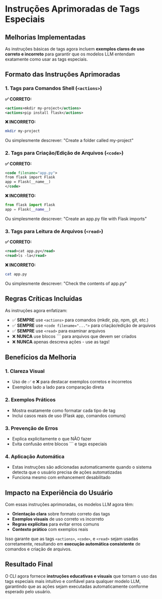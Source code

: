 # Instruções Aprimoradas de Tags Especiais

## Melhorias Implementadas

As instruções básicas de tags agora incluem **exemplos claros de uso correto e incorreto** para garantir que os modelos LLM entendam exatamente como usar as tags especiais.

## Formato das Instruções Aprimoradas

### 1. **Tags para Comandos Shell (`<actions>`)**

**✅ CORRETO:**
```xml
<actions>mkdir my-project</actions>
<actions>pip install flask</actions>
```

**❌ INCORRETO:**
```bash
mkdir my-project
```
Ou simplesmente descrever: "Create a folder called my-project"

### 2. **Tags para Criação/Edição de Arquivos (`<code>`)**

**✅ CORRETO:**
```xml
<code filename="app.py">
from flask import Flask
app = Flask(__name__)
</code>
```

**❌ INCORRETO:**
```python
from flask import Flask
app = Flask(__name__)
```
Ou simplesmente descrever: "Create an app.py file with Flask imports"

### 3. **Tags para Leitura de Arquivos (`<read>`)**

**✅ CORRETO:**
```xml
<read>cat app.py</read>
<read>ls -la</read>
```

**❌ INCORRETO:**
```bash
cat app.py
```
Ou simplesmente descrever: "Check the contents of app.py"

## Regras Críticas Incluídas

As instruções agora enfatizam:

- ✅ **SEMPRE** use `<actions>` para comandos (mkdir, pip, npm, git, etc.)
- ✅ **SEMPRE** use `<code filename="...">` para criação/edição de arquivos  
- ✅ **SEMPRE** use `<read>` para examinar arquivos
- ❌ **NUNCA** use blocos ``` para arquivos que devem ser criados
- ❌ **NUNCA** apenas descreva ações - use as tags!

## Benefícios da Melhoria

### 1. **Clareza Visual**
- Uso de ✅ e ❌ para destacar exemplos corretos e incorretos
- Exemplos lado a lado para comparação direta

### 2. **Exemplos Práticos**
- Mostra exatamente como formatar cada tipo de tag
- Inclui casos reais de uso (Flask app, comandos comuns)

### 3. **Prevenção de Erros**
- Explica explicitamente o que NÃO fazer
- Evita confusão entre blocos ``` e tags especiais

### 4. **Aplicação Automática**
- Estas instruções são adicionadas automaticamente quando o sistema detecta que o usuário precisa de ações automatizadas
- Funciona mesmo com enhancement desabilitado

## Impacto na Experiência do Usuário

Com essas instruções aprimoradas, os modelos LLM agora têm:

- **Orientação clara** sobre formato correto das tags
- **Exemplos visuais** de uso correto vs incorreto  
- **Regras explícitas** para evitar erros comuns
- **Contexto prático** com exemplos reais

Isso garante que as tags `<actions>`, `<code>`, e `<read>` sejam usadas corretamente, resultando em **execução automática consistente** de comandos e criação de arquivos.

## Resultado Final

O CLI agora fornece **instruções educativas e visuais** que tornam o uso das tags especiais mais intuitivo e confiável para qualquer modelo LLM, garantindo que as ações sejam executadas automaticamente conforme esperado pelo usuário.
